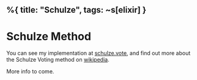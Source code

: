 %{
  title: "Schulze",
  tags: ~s[elixir]
}
---

Schulze Method
==============

You can see my implementation at [schulze.vote](https://schulze.vote), and find out more about the Schulze Voting method on [wikipedia](https://en.wikipedia.org/wiki/Schulze_method).

More info to come.